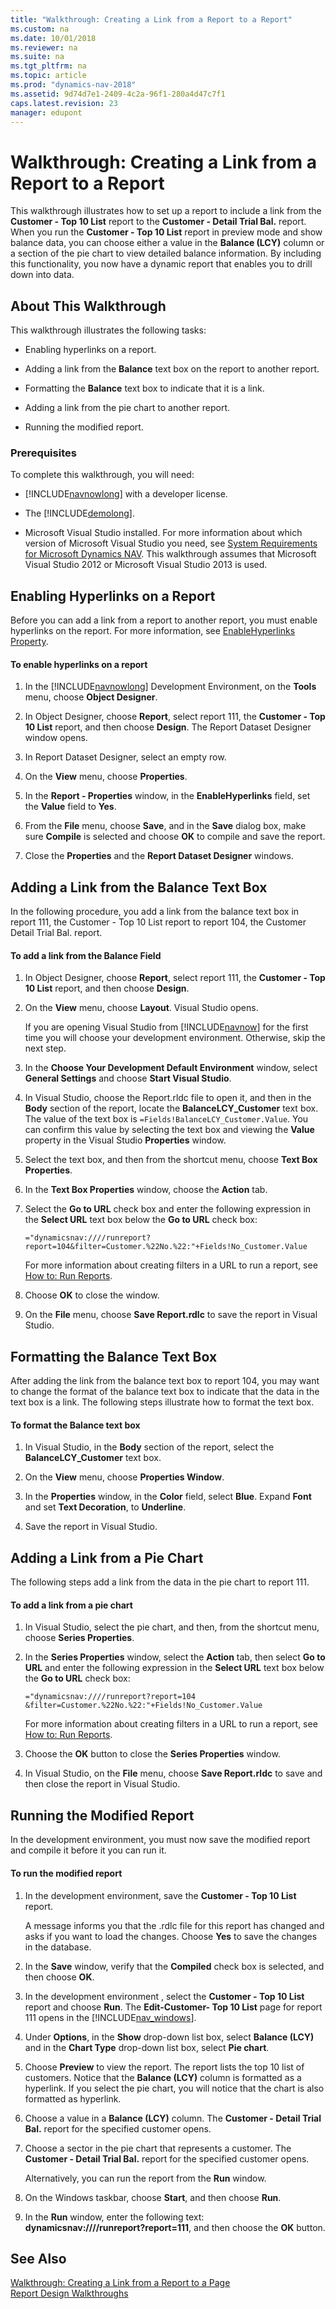 ```yaml
---
title: "Walkthrough: Creating a Link from a Report to a Report"
ms.custom: na
ms.date: 10/01/2018
ms.reviewer: na
ms.suite: na
ms.tgt_pltfrm: na
ms.topic: article
ms.prod: "dynamics-nav-2018"
ms.assetid: 9d74d7e1-2409-4c2a-96f1-280a4d47c7f1
caps.latest.revision: 23
manager: edupont
---
```

# Walkthrough: Creating a Link from a Report to a Report
This walkthrough illustrates how to set up a report to include a link from the **Customer - Top 10 List** report to the **Customer - Detail Trial Bal.** report. When you run the **Customer - Top 10 List** report in preview mode and show balance data, you can choose either a value in the **Balance \(LCY\)** column or a section of the pie chart to view detailed balance information. By including this functionality, you now have a dynamic report that enables you to drill down into data.  

## About This Walkthrough  
 This walkthrough illustrates the following tasks:  

-   Enabling hyperlinks on a report.  

-   Adding a link from the **Balance** text box on the report to another report.  

-   Formatting the **Balance** text box to indicate that it is a link.  

-   Adding a link from the pie chart to another report.  

-   Running the modified report.  

### Prerequisites  
 To complete this walkthrough, you will need:  

-   [!INCLUDE[navnowlong](includes/navnowlong_md.md)] with a developer license.  

-   The [!INCLUDE[demolong](includes/demolong_md.md)].  

-   Microsoft Visual Studio installed. For more information about which version of Microsoft Visual Studio you need, see [System Requirements for Microsoft Dynamics NAV](System-Requirements-for-Microsoft-Dynamics-NAV.md). This walkthrough assumes that Microsoft Visual Studio 2012 or Microsoft Visual Studio 2013 is used.  

## Enabling Hyperlinks on a Report  
 Before you can add a link from a report to another report, you must enable hyperlinks on the report. For more information, see [EnableHyperlinks Property](EnableHyperlinks-Property.md).  

#### To enable hyperlinks on a report  

1.  In the [!INCLUDE[navnowlong](includes/navnowlong_md.md)] Development Environment, on the **Tools** menu, choose **Object Designer**.  

2.  In Object Designer, choose **Report**, select report 111, the **Customer - Top 10 List** report, and then choose **Design**. The Report Dataset Designer window opens.  

3.  In Report Dataset Designer, select an empty row.  

4.  On the **View** menu, choose **Properties**.  

5.  In the **Report - Properties** window, in the **EnableHyperlinks** field, set the **Value** field to **Yes**.  

6.  From the **File** menu, choose **Save**, and in the **Save** dialog box, make sure **Compile** is selected and choose **OK** to compile and save the report.  

7.  Close the **Properties** and the **Report Dataset Designer** windows.  

## Adding a Link from the Balance Text Box  
 In the following procedure, you add a link from the balance text box in report 111, the Customer - Top 10 List report to report 104, the Customer Detail Trial Bal. report.  

#### To add a link from the Balance Field  

1.  In Object Designer, choose **Report**, select report 111, the **Customer - Top 10 List** report, and then choose **Design**.  

2.  On the **View** menu, choose **Layout**. Visual Studio opens.  

     If you are opening Visual Studio from [!INCLUDE[navnow](includes/navnow_md.md)] for the first time you will choose your development environment. Otherwise, skip the next step.  

3.  In the **Choose Your Development Default Environment** window, select **General Settings** and choose **Start Visual Studio**.  

4.  In Visual Studio, choose the Report.rldc file to open it, and then in the **Body** section of the report, locate the **BalanceLCY\_Customer** text box. The value of the text box is `=Fields!BalanceLCY_Customer.Value`. You can confirm this value by selecting the text box and viewing the **Value** property in the Visual Studio **Properties** window.  

5.  Select the text box, and then from the shortcut menu, choose **Text Box Properties**.  

6.  In the **Text Box Properties** window, choose the **Action** tab.  

7.  Select the **Go to URL** check box and enter the following expression in the **Select URL** text box below the **Go to URL** check box:  

    ```  
    ="dynamicsnav:////runreport?report=104&filter=Customer.%22No.%22:"+Fields!No_Customer.Value  
    ```  

     For more information about creating filters in a URL to run a report, see [How to: Run Reports](How-to--Run-Reports.md).  

8.  Choose **OK** to close the window.  

9. On the **File** menu, choose **Save Report.rdlc** to save the report in Visual Studio.  

## Formatting the Balance Text Box  
 After adding the link from the balance text box to report 104, you may want to change the format of the balance text box to indicate that the data in the text box is a link. The following steps illustrate how to format the text box.  

#### To format the Balance text box  

1.  In Visual Studio, in the **Body** section of the report, select the **BalanceLCY\_Customer** text box.  

2.  On the **View** menu, choose **Properties Window**.  

3.  In the **Properties** window, in the **Color** field, select **Blue**. Expand **Font** and set  **Text Decoration**, to **Underline**.  

4.  Save the report in Visual Studio.  

## Adding a Link from a Pie Chart  
 The following steps add a link from the data in the pie chart to report 111.  

#### To add a link from a pie chart  

1.  In Visual Studio, select the pie chart, and then, from the shortcut menu, choose **Series Properties**.  

2.  In the **Series Properties** window, select the **Action** tab, then select **Go to URL** and enter the following expression in the **Select URL** text box below the **Go to URL** check box:  

    ```  
    ="dynamicsnav:////runreport?report=104 &filter=Customer.%22No.%22:"+Fields!No_Customer.Value  
    ```  

     For more information about creating filters in a URL to run a report, see [How to: Run Reports](How-to--Run-Reports.md).  

3.  Choose the **OK** button to close the **Series Properties** window.  

4.  In Visual Studio, on the **File** menu, choose **Save Report.rldc** to save and then close the report in Visual Studio.  

## Running the Modified Report  
 In the development environment, you must now save the modified report and compile it before it you can run it.  

#### To run the modified report  

1.  In the development environment, save the **Customer - Top 10 List** report.  

     A message informs you that the .rdlc file for this report has changed and asks if you want to load the changes. Choose **Yes** to save the changes in the database.  

2.  In the **Save** window, verify that the **Compiled** check box is selected, and then choose **OK**.  

3.  In the development environment , select the **Customer - Top 10 List** report and choose **Run**. The **Edit-Customer- Top 10 List** page for report 111 opens in the [!INCLUDE[nav_windows](includes/nav_windows_md.md)].  

4.  Under **Options**, in the **Show** drop-down list box, select **Balance \(LCY\)** and in the **Chart Type** drop-down list box, select **Pie chart**.  

5.  Choose **Preview** to view the report. The report lists the top 10 list of customers. Notice that the **Balance \(LCY\)** column is formatted as a hyperlink. If you select the pie chart, you will notice that the chart is also formatted as hyperlink.  

6.  Choose a value in a **Balance \(LCY\)** column. The **Customer - Detail Trial Bal.** report for the specified customer opens.  

7.  Choose a sector in the pie chart that represents a customer. The **Customer - Detail Trial Bal.** report for the specified customer opens.  

     Alternatively, you can run the report from the **Run** window.  

8.  On the Windows taskbar, choose **Start**, and then choose **Run**.  

9. In the **Run** window, enter the following text: **dynamicsnav:////runreport?report=111**, and then choose the **OK** button.  

## See Also  
 [Walkthrough: Creating a Link from a Report to a Page](Walkthrough--Creating-a-Link-from-a-Report-to-a-Page.md)   
 [Report Design Walkthroughs](Report-Design-Walkthroughs.md)
